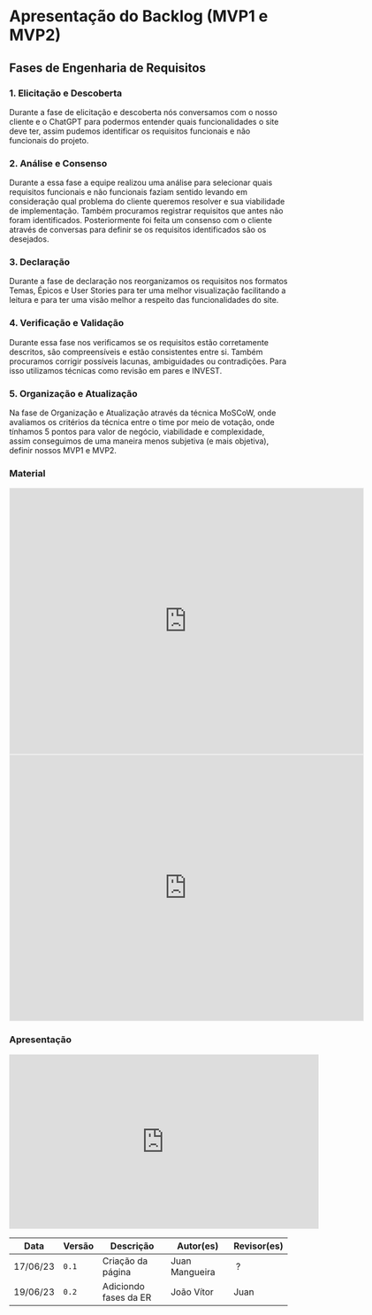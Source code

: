 # Apresentação do Backlog (MVP1 e MVP2) 

## Fases de Engenharia de Requisitos 

### 1. Elicitação e Descoberta 

Durante a fase de elicitação e descoberta nós conversamos com o nosso cliente e o ChatGPT para podermos entender quais funcionalidades o site deve ter, assim pudemos identificar os requisitos funcionais e não funcionais do projeto. 

### 2. Análise e Consenso 

Durante a essa fase a equipe realizou uma análise para selecionar quais requisitos funcionais e não funcionais faziam sentido levando em consideração qual problema do cliente queremos resolver e sua viabilidade de implementação. Também procuramos registrar requisitos que antes não foram identificados. Posteriormente foi feita um consenso com o cliente através de conversas para definir se os requisitos identificados são os desejados. 

### 3. Declaração 

Durante a fase de declaração nos reorganizamos os requisitos nos formatos Temas, Épicos e User Stories para ter uma melhor visualização facilitando a leitura e para ter uma visão melhor a respeito das funcionalidades do site. 

### 4. Verificação e Validação

Durante essa fase nos verificamos se os requisitos estão corretamente descritos, são compreensíveis e estão consistentes entre si. Também procuramos corrigir possíveis lacunas, ambiguidades ou contradições. Para isso utilizamos técnicas como revisão em pares e INVEST.

### 5. Organização e Atualização

Na fase de Organização e Atualização através da técnica MoSCoW, onde avaliamos os critérios da técnica entre o time por meio de votação, onde tínhamos 5 pontos para valor de negócio, viabilidade e complexidade, assim conseguimos de uma maneira menos subjetiva (e mais objetiva), definir nossos MVP1 e MVP2.

### Material

<iframe src='https://app.mural.co/embed/1b1a8780-fe0a-47ed-914b-eb237d9edb1a' width='100%' height='480px' style='min-width: 640px; min-height: 480px; background-color: #f4f4f4; border: 1px solid #efefef' sandbox='allow-same-origin allow-scripts allow-modals allow-popups allow-popups-to-escape-sandbox'></iframe>

<iframe src="https://docs.google.com/spreadsheets/d/e/2PACX-1vRSXO-vu-cbLUFBhnEtWLnpwkALJZGNdr_EJHoSUG4tkjUgoh59i6jTSJXZamzTogEbULnBCfWc5VZF/pubhtml?gid=0&amp;single=true&amp;widget=true&amp;headers=false" width='100%' height='480px' style='min-width: 640px; min-height: 480px; background-color: #f4f4f4; border: 1px solid #efefef' sandbox='allow-same-origin allow-scripts allow-modals allow-popups allow-popups-to-escape-sandbox'></iframe>


### Apresentação

<iframe width="560" height="315" src="https://www.youtube.com/embed/" title="YouTube video player" frameborder="0" allow="accelerometer; autoplay; clipboard-write; encrypted-media; gyroscope; picture-in-picture; web-share" allowfullscreen></iframe>

Data | Versão | Descrição | Autor(es) | Revisor(es)
---- | ------ | --------- | ----- | ---------
17/06/23 | `0.1` | Criação da página | Juan Mangueira | ?
19/06/23 | `0.2` | Adiciondo fases da ER | João Vítor | Juan